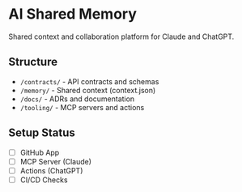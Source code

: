 # AI Shared Memory

Shared context and collaboration platform for Claude and ChatGPT.

## Structure
- `/contracts/` - API contracts and schemas
- `/memory/` - Shared context (context.json)
- `/docs/` - ADRs and documentation
- `/tooling/` - MCP servers and actions

## Setup Status
- [ ] GitHub App
- [ ] MCP Server (Claude)
- [ ] Actions (ChatGPT)
- [ ] CI/CD Checks
